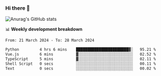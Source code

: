 ### Hi there 👋
![Anurag's GitHub stats](https://github-readme-stats.vercel.app/api?username=jami1024&show_icons=true&theme=radical)

📊 **Weekly development breakdown**
<!--START_SECTION:waka-->

```txt
From: 21 March 2024 - To: 28 March 2024

Python         4 hrs 6 mins    ███████████████████████▓░   95.21 %
Vue.js         6 mins          ▓░░░░░░░░░░░░░░░░░░░░░░░░   02.52 %
TypeScript     5 mins          ▓░░░░░░░░░░░░░░░░░░░░░░░░   02.11 %
Shell Script   0 secs          ░░░░░░░░░░░░░░░░░░░░░░░░░   00.11 %
Text           0 secs          ░░░░░░░░░░░░░░░░░░░░░░░░░   00.02 %
```

<!--END_SECTION:waka-->
<!--
**jami1024/jami1024** is a ✨ _special_ ✨ repository because its `README.md` (this file) appears on your GitHub profile.

Here are some ideas to get you started:

- 🔭 I’m currently working on ...
- 🌱 I’m currently learning ...
- 👯 I’m looking to collaborate on ...
- 🤔 I’m looking for help with ...
- 💬 Ask me about ...
- 📫 How to reach me: ...
- 😄 Pronouns: ...
- ⚡ Fun fact: ...
-->
